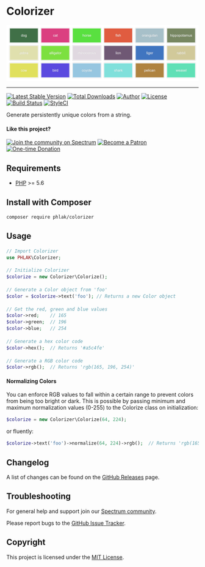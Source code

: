 Colorizer
=========

![Colorizer](colorizer.png)

-----

[![Latest Stable Version](https://img.shields.io/packagist/v/phlak/colorizer.svg)](https://packagist.org/packages/phlak/colorizer)
[![Total Downloads](https://img.shields.io/packagist/dt/phlak/colorizer.svg)](https://packagist.org/packages/phlak/colorizer)
[![Author](https://img.shields.io/badge/author-Chris%20Kankiewicz-blue.svg)](https://www.ChrisKankiewicz.com)
[![License](https://img.shields.io/packagist/l/phlak/colorizer.svg)](https://packagist.org/packages/phlak/colorizer)
[![Build Status](https://img.shields.io/travis/PHLAK/Colorizer.svg)](https://travis-ci.org/PHLAK/Colorizer)
[![StyleCI](https://styleci.io/repos/18544734/shield?branch=master&style=flat)](https://styleci.io/repos/18544734)

Generate persistently unique colors from a string.

#### Like this project?

[![Join the community on Spectrum](https://img.shields.io/badge/Join_the_community-PHLAKNET-7a15fe.svg)](https://spectrum.chat/phlaknet)
[![Become a Patron](https://img.shields.io/badge/Become_a-Patron-f96854.svg)](https://patreon.com/PHLAK)
[![One-time Donation](https://img.shields.io/badge/Make_a-Donation-006bb6.svg)](https://paypal.me/ChrisKankiewicz)

Requirements
------------

  - [PHP](https://php.net) >= 5.6

Install with Composer
---------------------

```bash
composer require phlak/colorizer
```

Usage
-----

```php
// Import Colorizer
use PHLAK\Colorizer;

// Initialize Colorizer
$colorize = new Colorizer\Colorize();

// Generate a Color object from 'foo'
$color = $colorize->text('foo'); // Returns a new Color object

// Get the red, green and blue values
$color->red;    // 165
$color->green;  // 196
$color->blue;   // 254

// Generate a hex color code
$color->hex();  // Returns '#a5c4fe'

// Generate a RGB color code
$color->rgb();  // Returns 'rgb(165, 196, 254)'
```

#### Normalizing Colors

You can enforce RGB values to fall within a certain range to prevent colors
from being too bright or dark.  This is possible by passing minimum and maximum
normalization values (0-255) to the Colorize class on initialization:

```php
$colorize = new Colorizer\Colorize(64, 224);
```

or fluently:

```php
$colorize->text('foo')->normalize(64, 224)->rgb();  // Returns 'rgb(165, 196, 224)'
```

Changelog
---------

A list of changes can be found on the [GitHub Releases](https://github.com/PHLAK/Colorizer/releases) page.

Troubleshooting
---------------

For general help and support join our [Spectrum community](https://spectrum.chat/phlaknet).

Please report bugs to the [GitHub Issue Tracker](https://github.com/PHLAK/Colorizer/issues).

Copyright
---------

This project is licensed under the [MIT License](https://github.com/PHLAK/Colorizer/blob/master/LICENSE).
